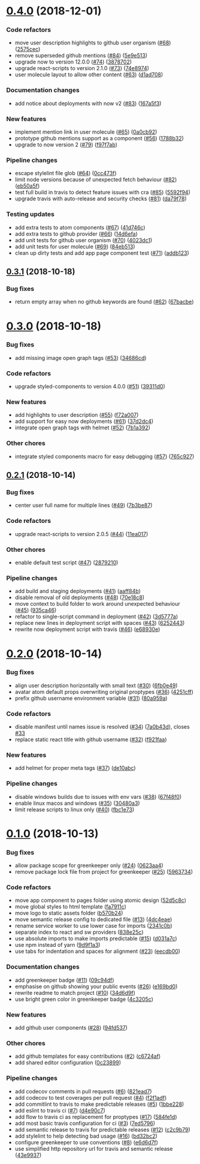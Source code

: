 # [0.4.0](https://github.com/bycedric/github-website/compare/0.3.1...0.4.0) (2018-12-01)


### Code refactors

* move user description highlights to github user organism ([#68](https://github.com/bycedric/github-website/issues/68)) ([2575cec](https://github.com/bycedric/github-website/commit/2575cec))
* remove superseded github mentions ([#84](https://github.com/bycedric/github-website/issues/84)) ([5e9e513](https://github.com/bycedric/github-website/commit/5e9e513))
* upgrade now to version 12.0.0 ([#74](https://github.com/bycedric/github-website/issues/74)) ([3878702](https://github.com/bycedric/github-website/commit/3878702))
* upgrade react-scripts to version 2.1.0 ([#73](https://github.com/bycedric/github-website/issues/73)) ([74e8974](https://github.com/bycedric/github-website/commit/74e8974))
* user molecule layout to allow other content ([#63](https://github.com/bycedric/github-website/issues/63)) ([d1ad708](https://github.com/bycedric/github-website/commit/d1ad708))


### Documentation changes

* add notice about deployments with now v2 ([#83](https://github.com/bycedric/github-website/issues/83)) ([167a5f3](https://github.com/bycedric/github-website/commit/167a5f3))


### New features

* implement mention link in user molecule ([#65](https://github.com/bycedric/github-website/issues/65)) ([0a0cb92](https://github.com/bycedric/github-website/commit/0a0cb92))
* prototype github mentions support as a component ([#56](https://github.com/bycedric/github-website/issues/56)) ([1788b32](https://github.com/bycedric/github-website/commit/1788b32))
* upgrade to now version 2 ([#79](https://github.com/bycedric/github-website/issues/79)) ([f97f7ab](https://github.com/bycedric/github-website/commit/f97f7ab))


### Pipeline changes

* escape stylelint file glob ([#64](https://github.com/bycedric/github-website/issues/64)) ([0cc473f](https://github.com/bycedric/github-website/commit/0cc473f))
* limit node versions because of unexpected fetch behaviour ([#82](https://github.com/bycedric/github-website/issues/82)) ([eb50a5f](https://github.com/bycedric/github-website/commit/eb50a5f))
* test full build in travis to detect feature issues with cra ([#85](https://github.com/bycedric/github-website/issues/85)) ([5592f94](https://github.com/bycedric/github-website/commit/5592f94))
* upgrade travis with auto-release and security checks ([#81](https://github.com/bycedric/github-website/issues/81)) ([da79f78](https://github.com/bycedric/github-website/commit/da79f78))


### Testing updates

* add extra tests to atom components ([#67](https://github.com/bycedric/github-website/issues/67)) ([41d746c](https://github.com/bycedric/github-website/commit/41d746c))
* add extra tests to github provider ([#66](https://github.com/bycedric/github-website/issues/66)) ([14d6efa](https://github.com/bycedric/github-website/commit/14d6efa))
* add unit tests for github user organism ([#70](https://github.com/bycedric/github-website/issues/70)) ([4023dc1](https://github.com/bycedric/github-website/commit/4023dc1))
* add unit tests for user molecule ([#69](https://github.com/bycedric/github-website/issues/69)) ([84eb513](https://github.com/bycedric/github-website/commit/84eb513))
* clean up dirty tests and add app page component test ([#71](https://github.com/bycedric/github-website/issues/71)) ([addb123](https://github.com/bycedric/github-website/commit/addb123))

## [0.3.1](https://github.com/bycedric/github-website/compare/0.3.0...0.3.1) (2018-10-18)


### Bug fixes

* return empty array when no github keywords are found ([#62](https://github.com/bycedric/github-website/issues/62)) ([67bacbe](https://github.com/bycedric/github-website/commit/67bacbe))

# [0.3.0](https://github.com/bycedric/github-website/compare/0.2.1...0.3.0) (2018-10-18)


### Bug fixes

* add missing image open graph tags ([#53](https://github.com/bycedric/github-website/issues/53)) ([34686cd](https://github.com/bycedric/github-website/commit/34686cd))


### Code refactors

* upgrade styled-components to version 4.0.0 ([#51](https://github.com/bycedric/github-website/issues/51)) ([39311d0](https://github.com/bycedric/github-website/commit/39311d0))


### New features

* add highlights to user description ([#55](https://github.com/bycedric/github-website/issues/55)) ([f72a007](https://github.com/bycedric/github-website/commit/f72a007))
* add support for easy now deployments ([#61](https://github.com/bycedric/github-website/issues/61)) ([37d2dc4](https://github.com/bycedric/github-website/commit/37d2dc4))
* integrate open graph tags with helmet ([#52](https://github.com/bycedric/github-website/issues/52)) ([7b1a392](https://github.com/bycedric/github-website/commit/7b1a392))


### Other chores

* integrate styled components macro for easy debugging ([#57](https://github.com/bycedric/github-website/issues/57)) ([765c927](https://github.com/bycedric/github-website/commit/765c927))

## [0.2.1](https://github.com/bycedric/github-website/compare/0.2.0...0.2.1) (2018-10-14)


### Bug fixes

* center user full name for multiple lines ([#49](https://github.com/bycedric/github-website/issues/49)) ([7b3be87](https://github.com/bycedric/github-website/commit/7b3be87))


### Code refactors

* upgrade react-scripts to version 2.0.5 ([#44](https://github.com/bycedric/github-website/issues/44)) ([11ea017](https://github.com/bycedric/github-website/commit/11ea017))


### Other chores

* enable default test script ([#47](https://github.com/bycedric/github-website/issues/47)) ([2879210](https://github.com/bycedric/github-website/commit/2879210))


### Pipeline changes

* add build and staging deployments ([#41](https://github.com/bycedric/github-website/issues/41)) ([aaff84b](https://github.com/bycedric/github-website/commit/aaff84b))
* disable removal of old deployments ([#48](https://github.com/bycedric/github-website/issues/48)) ([70e18c8](https://github.com/bycedric/github-website/commit/70e18c8))
* move context to build folder to work around unexpected behaviour ([#45](https://github.com/bycedric/github-website/issues/45)) ([935ca46](https://github.com/bycedric/github-website/commit/935ca46))
* refactor to single-script command in deployment ([#42](https://github.com/bycedric/github-website/issues/42)) ([3d5777a](https://github.com/bycedric/github-website/commit/3d5777a))
* replace new lines in deployment script with spaces ([#43](https://github.com/bycedric/github-website/issues/43)) ([6252443](https://github.com/bycedric/github-website/commit/6252443))
* rewrite now deployment script with travis ([#46](https://github.com/bycedric/github-website/issues/46)) ([e68930e](https://github.com/bycedric/github-website/commit/e68930e))

# [0.2.0](https://github.com/bycedric/github-website/compare/0.1.0...0.2.0) (2018-10-14)


### Bug fixes

* align user description horizontally with small text ([#30](https://github.com/bycedric/github-website/issues/30)) ([6fb0e49](https://github.com/bycedric/github-website/commit/6fb0e49))
* avatar atom default props overwriting original proptypes ([#36](https://github.com/bycedric/github-website/issues/36)) ([4251cff](https://github.com/bycedric/github-website/commit/4251cff))
* prefix github username environment variable ([#31](https://github.com/bycedric/github-website/issues/31)) ([80a959a](https://github.com/bycedric/github-website/commit/80a959a))


### Code refactors

* disable manifest until names issue is resolved ([#34](https://github.com/bycedric/github-website/issues/34)) ([7a0b43d](https://github.com/bycedric/github-website/commit/7a0b43d)), closes [#33](https://github.com/bycedric/github-website/issues/33)
* replace static react title with github username ([#32](https://github.com/bycedric/github-website/issues/32)) ([f921faa](https://github.com/bycedric/github-website/commit/f921faa))


### New features

* add helmet for proper meta tags ([#37](https://github.com/bycedric/github-website/issues/37)) ([de10abc](https://github.com/bycedric/github-website/commit/de10abc))


### Pipeline changes

* disable windows builds due to issues with env vars ([#38](https://github.com/bycedric/github-website/issues/38)) ([67f48f0](https://github.com/bycedric/github-website/commit/67f48f0))
* enable linux macos and windows ([#35](https://github.com/bycedric/github-website/issues/35)) ([30480a3](https://github.com/bycedric/github-website/commit/30480a3))
* limit release scripts to linux only ([#40](https://github.com/bycedric/github-website/issues/40)) ([fbc1e73](https://github.com/bycedric/github-website/commit/fbc1e73))

# [0.1.0](https://github.com/bycedric/github-website/compare/0.0.0...0.1.0) (2018-10-13)


### Bug fixes

* allow package scope for greenkeeper only ([#24](https://github.com/bycedric/github-website/issues/24)) ([0623aa4](https://github.com/bycedric/github-website/commit/0623aa4))
* remove package lock file from project for greenkeeper ([#25](https://github.com/bycedric/github-website/issues/25)) ([5963734](https://github.com/bycedric/github-website/commit/5963734))


### Code refactors

* move app component to pages folder using atomic design ([52d5c8c](https://github.com/bycedric/github-website/commit/52d5c8c))
* move global styles to html template ([fa7911c](https://github.com/bycedric/github-website/commit/fa7911c))
* move logo to static assets folder ([b570b24](https://github.com/bycedric/github-website/commit/b570b24))
* move semantic release config to dedicated file ([#13](https://github.com/bycedric/github-website/issues/13)) ([4dc4eae](https://github.com/bycedric/github-website/commit/4dc4eae))
* rename service worker to use lower case for imports ([2341c0b](https://github.com/bycedric/github-website/commit/2341c0b))
* separate index to react and sw providers ([838e25c](https://github.com/bycedric/github-website/commit/838e25c))
* use absolute imports to make imports predictable ([#15](https://github.com/bycedric/github-website/issues/15)) ([d031a7c](https://github.com/bycedric/github-website/commit/d031a7c))
* use npm instead of yarn ([9d9f1a3](https://github.com/bycedric/github-website/commit/9d9f1a3))
* use tabs for indentation and spaces for alignment ([#23](https://github.com/bycedric/github-website/issues/23)) ([eecdb00](https://github.com/bycedric/github-website/commit/eecdb00))


### Documentation changes

* add greenkeeper badge ([#11](https://github.com/bycedric/github-website/issues/11)) ([09c94df](https://github.com/bycedric/github-website/commit/09c94df))
* emphasise on github showing your public events ([#26](https://github.com/bycedric/github-website/issues/26)) ([e169bd0](https://github.com/bycedric/github-website/commit/e169bd0))
* rewrite readme to match project ([#10](https://github.com/bycedric/github-website/issues/10)) ([34d6d9f](https://github.com/bycedric/github-website/commit/34d6d9f))
* use bright green color in greenkeeper badge ([4c3205c](https://github.com/bycedric/github-website/commit/4c3205c))


### New features

* add github user components ([#28](https://github.com/bycedric/github-website/issues/28)) ([94fd537](https://github.com/bycedric/github-website/commit/94fd537))


### Other chores

* add github templates for easy contributions ([#2](https://github.com/bycedric/github-website/issues/2)) ([c6724af](https://github.com/bycedric/github-website/commit/c6724af))
* add shared editor configuration ([0c23899](https://github.com/bycedric/github-website/commit/0c23899))


### Pipeline changes

* add codecov comments in pull requests ([#6](https://github.com/bycedric/github-website/issues/6)) ([821ead7](https://github.com/bycedric/github-website/commit/821ead7))
* add codecov to test coverages per pull request ([#4](https://github.com/bycedric/github-website/issues/4)) ([f2f1adf](https://github.com/bycedric/github-website/commit/f2f1adf))
* add commitlint to travis to make predictable releases ([#5](https://github.com/bycedric/github-website/issues/5)) ([1bbe228](https://github.com/bycedric/github-website/commit/1bbe228))
* add eslint to travis ci ([#7](https://github.com/bycedric/github-website/issues/7)) ([d4e90c7](https://github.com/bycedric/github-website/commit/d4e90c7))
* add flow to travis ci as replacement for proptypes ([#17](https://github.com/bycedric/github-website/issues/17)) ([584fe1d](https://github.com/bycedric/github-website/commit/584fe1d))
* add most basic travis configuration for ci ([#3](https://github.com/bycedric/github-website/issues/3)) ([7ed5796](https://github.com/bycedric/github-website/commit/7ed5796))
* add semantic release to travis for predictable releases ([#12](https://github.com/bycedric/github-website/issues/12)) ([c2c9b79](https://github.com/bycedric/github-website/commit/c2c9b79))
* add stylelint to help detecting bad usage ([#16](https://github.com/bycedric/github-website/issues/16)) ([bd32bc2](https://github.com/bycedric/github-website/commit/bd32bc2))
* configure greenkeeper to use conventions ([#8](https://github.com/bycedric/github-website/issues/8)) ([e6d6d7f](https://github.com/bycedric/github-website/commit/e6d6d7f))
* use simplified http repository url for travis and semantic release ([43e9937](https://github.com/bycedric/github-website/commit/43e9937))
